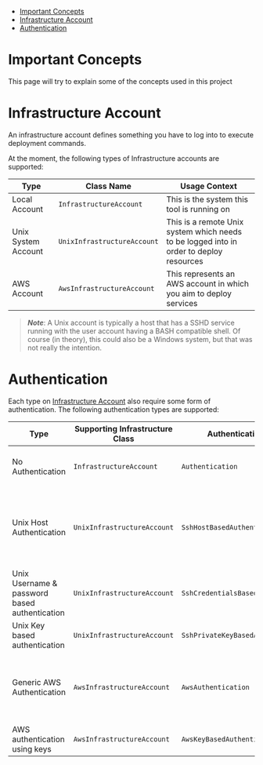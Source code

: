 
- [Important Concepts](#important-concepts)
- [Infrastructure Account](#infrastructure-account)
- [Authentication](#authentication)

# Important Concepts

This page will try to explain some of the concepts used in this project

# Infrastructure Account

An infrastructure account defines something you have to log into to execute deployment commands.

At the moment, the following types of Infrastructure accounts are supported:

| Type                | Class Name                   | Usage Context                                                                           |
|---------------------|------------------------------|-----------------------------------------------------------------------------------------|
| Local Account       | `InfrastructureAccount`      | This is the system this tool is running on                                              |
| Unix System Account | `UnixInfrastructureAccount`  | This is a remote Unix system which needs to be logged into in order to deploy resources |
| AWS Account         | `AwsInfrastructureAccount`   | This represents an AWS account in which you aim to deploy services                      |

> _**Note**_: A Unix account is typically a host that has a SSHD service running with the user account having a BASH compatible shell. Of course (in theory), this could also be a Windows system, but that was not really the intention.

# Authentication

Each type on [Infrastructure Account](#infrastructure-account) also require some form of authentication. The following authentication types are supported:

| Type                                          | Supporting Infrastructure Class | Authentication Class Name                 | Usage Context                                                                                                                                                                             |
|-----------------------------------------------|---------------------------------|-------------------------------------------|-------------------------------------------------------------------------------------------------------------------------------------------------------------------------------------------|
| No Authentication                             | `InfrastructureAccount`         | `Authentication`                          | Only really used for the local account that the tool is being run from.                                                                                                                   |
| Unix Host Authentication                      | `UnixInfrastructureAccount`     | `SshHostBasedAuthenticationConfig`        | Supporting SSH authentication to hosts, where those hosts are defined in local SSH configuration. for example in a file in `/etc/ssh/ssh_config.d`                                        |
| Unix Username & password based authentication | `UnixInfrastructureAccount`     | `SshCredentialsBasedAuthenticationConfig` | Supports unix authentication via SSH using a username and password.                                                                                                                       |
| Unix Key based authentication                 | `UnixInfrastructureAccount`     | `SshPrivateKeyBasedAuthenticationConfig`  | Supports unix authentication using private keys.                                                                                                                                          |
| Generic AWS Authentication                    | `AwsInfrastructureAccount`      | `AwsAuthentication`                       | AWS Authentication with no specifics defined and credentials are derived from the environment [more info](https://boto3.amazonaws.com/v1/documentation/api/latest/guide/credentials.html).|
| AWS authentication using keys                 | `AwsInfrastructureAccount`      | `AwsKeyBasedAuthentication`               | Uses AWS access key and secret key values to authenticate.                                                                                                                                |

